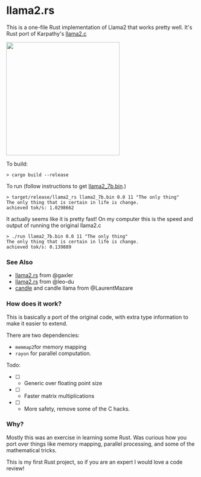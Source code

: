 # llama2.rs

This is a one-file Rust implementation of Llama2 that works pretty well. 
It's Rust port of Karpathy's [llama2.c](https://github.com/karpathy/llama2.c)

<img src="https://github.com/srush/llama2.rs/assets/35882/dac9a285-b141-409f-bb46-c81a28516cd1" width=300px>


To build:

```
> cargo build --release
```

To run (follow instructions to get [llama2_7b.bin](https://github.com/karpathy/llama2.c).)

```
> target/release/llama2_rs llama2_7b.bin 0.0 11 "The only thing"
The only thing that is certain in life is change.
achieved tok/s: 1.0298662
```

It actually seems like it is pretty fast! On my computer this is the speed and output of running the original llama2.c

```
> ./run llama2_7b.bin 0.0 11 "The only thing"
The only thing that is certain in life is change.
achieved tok/s: 0.139889
```
### See Also

* [llama2.rs](https://github.com/gaxler/llama2.rs) from @gaxler 
* [llama2.rs](https://github.com/leo-du/llama2.rs) from @leo-du
* [candle](https://github.com/LaurentMazare/candle) and candle llama from @LaurentMazare

### How does it work?

This is basically a port of the original code, with extra type information to make it easier to extend. 

There are two dependencies: 
* `memmap2`for memory mapping
* `rayon` for parallel computation.

Todo: 
* [ ] - Generic over floating point size
* [ ] - Faster matrix multiplications
* [ ] - More safety, remove some of the C hacks. 

### Why? 

Mostly this was an exercise in learning some Rust. Was curious how you port over things like memory mapping, parallel processing, and some of the mathematical tricks. 

This is my first Rust project, so if you are an expert I would love a code review!
